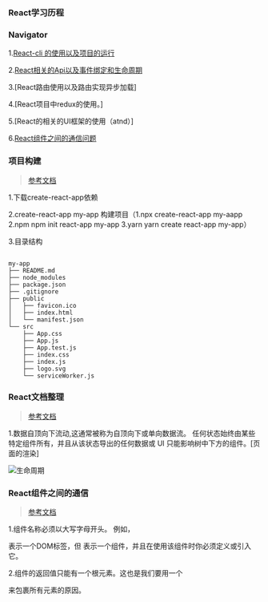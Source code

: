 ###  React学习历程

### Navigator

1.[React-cli 的使用以及项目的运行](#项目构建)

2.[React相关的Api以及事件绑定和生命周期](#React文档整理)

3.[React路由使用以及路由实现异步加载]

4.[React项目中redux的使用。]

5.[React的相关的UI框架的使用（atnd）]

6.[React组件之间的通信问题](#组件通信)


### 项目构建
>[参考文档](https://github.com/facebook/create-react-app)

1.下载create-react-app依赖

2.create-react-app my-app 构建项目（1.npx create-react-app my-aapp   2.npm npm init react-app my-app   3.yarn yarn create react-app my-app）

3.目录结构

``` javescript

my-app
├── README.md
├── node_modules
├── package.json
├── .gitignore
├── public
│   ├── favicon.ico
│   ├── index.html
│   └── manifest.json
└── src
    ├── App.css
    ├── App.js
    ├── App.test.js
    ├── index.css
    ├── index.js
    ├── logo.svg
    └── serviceWorker.js

```


### React文档整理
>[参考文档](https://react.docschina.org/docs/thinking-in-react.html)

1.数据自顶向下流动,这通常被称为自顶向下或单向数据流。 任何状态始终由某些特定组件所有，并且从该状态导出的任何数据或 UI 只能影响树中下方的组件。[页面的渲染]

![生命周期](https://upload-images.jianshu.io/upload_images/4118241-d979d05af0b7d4db.png?imageMogr2/auto-orient/strip%7CimageView2/2/w/488/format/webp)



### React组件之间的通信
>[参考文档](https://react.docschina.org/docs/components-and-props.html)

1.组件名称必须以大写字母开头。
例如，<div /> 表示一个DOM标签，但 <Welcome /> 表示一个组件，并且在使用该组件时你必须定义或引入它。

2.组件的返回值只能有一个根元素。这也是我们要用一个<div>来包裹所有<Welcome />元素的原因。